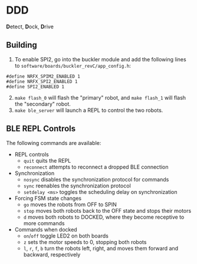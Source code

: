 # DDD
**D**etect, **D**ock, **D**rive

## Building
1. To enable SPI2, go into the buckler module and add the following lines to
`software/boards/buckler_revC/app_config.h`:
```
#define NRFX_SPIM2_ENABLED 1
#define NRFX_SPI2_ENABLED 1
#define SPI2_ENABLED 1
```
2. `make flash_0` will flash the "primary" robot, and `make flash_1` will flash the "secondary" robot.
3. `make ble_server` will launch a REPL to control the two robots.

## BLE REPL Controls
The following commands are available:
- REPL controls
    - `quit` quits the REPL
    - `reconnect` attempts to reconnect a dropped BLE connection
- Synchronization
    - `nosync` disables the synchronization protocol for commands
    - `sync` reenables the synchronization protocol
    - `setdelay <ms>` toggles the scheduling delay on synchronization
- Forcing FSM state changes
    - `go` moves the robots from OFF to SPIN
    - `stop` moves both robots back to the OFF state and stops their motors
    - `d` moves both robots to DOCKED, where they become receptive to more commands
- Commands when docked
    - `on`/`off` toggle LED2 on both boards
    - `z` sets the motor speeds to 0, stopping both robots
    - `l`, `r`, `f`, `b` turn the robots left, right, and moves them forward and backward, respectively
